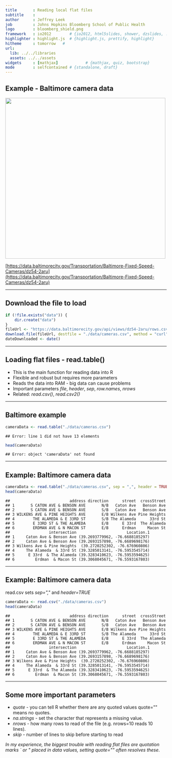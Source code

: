 ```yaml
---
title       : Reading local flat files
subtitle    : 
author      : Jeffrey Leek 
job         : Johns Hopkins Bloomberg School of Public Health
logo        : bloomberg_shield.png
framework   : io2012        # {io2012, html5slides, shower, dzslides, ...}
highlighter : highlight.js  # {highlight.js, prettify, highlight}
hitheme     : tomorrow   # 
url:
  lib: ../../libraries
  assets: ../../assets
widgets     : [mathjax]            # {mathjax, quiz, bootstrap}
mode        : selfcontained # {standalone, draft}
---
```


## Example - Baltimore camera data

<img class=center src=../../assets/img/03_ObtainingData/cameras.png height=500>

[https://data.baltimorecity.gov/Transportation/Baltimore-Fixed-Speed-Cameras/dz54-2aru](https://data.baltimorecity.gov/Transportation/Baltimore-Fixed-Speed-Cameras/dz54-2aru)

---

## Download the file to load


```r
if (!file.exists("data")) {
    dir.create("data")
}
fileUrl <- "https://data.baltimorecity.gov/api/views/dz54-2aru/rows.csv?accessType=DOWNLOAD"
download.file(fileUrl, destfile = "./data/cameras.csv", method = "curl")
dateDownloaded <- date()
```


---

## Loading flat files - read.table()

* This is the main function for reading data into R
* Flexible and robust but requires more parameters
* Reads the data into RAM - big data can cause problems
* Important parameters _file_, _header_, _sep_, _row.names_, _nrows_
* Related: _read.csv()_, _read.csv2()_


---

## Baltimore example



```r
cameraData <- read.table("./data/cameras.csv")
```

```
## Error: line 1 did not have 13 elements
```

```r
head(cameraData)
```

```
## Error: object 'cameraData' not found
```


---

## Example: Baltimore camera data


```r
cameraData <- read.table("./data/cameras.csv", sep = ",", header = TRUE)
head(cameraData)
```

```
##                          address direction      street  crossStreet
## 1       S CATON AVE & BENSON AVE       N/B   Caton Ave   Benson Ave
## 2       S CATON AVE & BENSON AVE       S/B   Caton Ave   Benson Ave
## 3 WILKENS AVE & PINE HEIGHTS AVE       E/B Wilkens Ave Pine Heights
## 4        THE ALAMEDA & E 33RD ST       S/B The Alameda      33rd St
## 5        E 33RD ST & THE ALAMEDA       E/B      E 33rd  The Alameda
## 6        ERDMAN AVE & N MACON ST       E/B      Erdman     Macon St
##                 intersection                      Location.1
## 1     Caton Ave & Benson Ave (39.2693779962, -76.6688185297)
## 2     Caton Ave & Benson Ave (39.2693157898, -76.6689698176)
## 3 Wilkens Ave & Pine Heights  (39.2720252302, -76.676960806)
## 4     The Alameda  & 33rd St (39.3285013141, -76.5953545714)
## 5      E 33rd  & The Alameda (39.3283410623, -76.5953594625)
## 6         Erdman  & Macon St (39.3068045671, -76.5593167803)
```


---

## Example: Baltimore camera data

read.csv sets _sep=","_ and _header=TRUE_ 

```r
cameraData <- read.csv("./data/cameras.csv")
head(cameraData)
```

```
##                          address direction      street  crossStreet
## 1       S CATON AVE & BENSON AVE       N/B   Caton Ave   Benson Ave
## 2       S CATON AVE & BENSON AVE       S/B   Caton Ave   Benson Ave
## 3 WILKENS AVE & PINE HEIGHTS AVE       E/B Wilkens Ave Pine Heights
## 4        THE ALAMEDA & E 33RD ST       S/B The Alameda      33rd St
## 5        E 33RD ST & THE ALAMEDA       E/B      E 33rd  The Alameda
## 6        ERDMAN AVE & N MACON ST       E/B      Erdman     Macon St
##                 intersection                      Location.1
## 1     Caton Ave & Benson Ave (39.2693779962, -76.6688185297)
## 2     Caton Ave & Benson Ave (39.2693157898, -76.6689698176)
## 3 Wilkens Ave & Pine Heights  (39.2720252302, -76.676960806)
## 4     The Alameda  & 33rd St (39.3285013141, -76.5953545714)
## 5      E 33rd  & The Alameda (39.3283410623, -76.5953594625)
## 6         Erdman  & Macon St (39.3068045671, -76.5593167803)
```



---

## Some more important parameters

* _quote_ - you can tell R whether there are any quoted values quote="" means no quotes.
* _na.strings_ - set the character that represents a missing value. 
* _nrows_ - how many rows to read of the file (e.g. nrows=10 reads 10 lines).
* _skip_ - number of lines to skip before starting to read

_In my experience, the biggest trouble with reading flat files are quotation marks ` or " placed in data values, setting quote="" often resolves these_.
